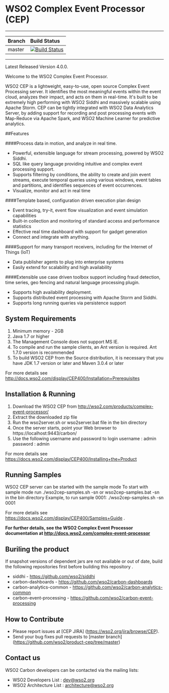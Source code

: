 <!--
 ~ Copyright (c) 2005-2014, WSO2 Inc. (http://www.wso2.org) All Rights Reserved.
 ~
 ~ WSO2 Inc. licenses this file to you under the Apache License,
 ~ Version 2.0 (the "License"); you may not use this file except
 ~ in compliance with the License.
 ~ You may obtain a copy of the License at
 ~
 ~    http://www.apache.org/licenses/LICENSE-2.0
 ~
 ~ Unless required by applicable law or agreed to in writing,
 ~ software distributed under the License is distributed on an
 ~ "AS IS" BASIS, WITHOUT WARRANTIES OR CONDITIONS OF ANY
 ~ KIND, either express or implied.  See the License for the
 ~ specific language governing permissions and limitations
 ~ under the License.
-->

WSO2 Complex Event Processor (CEP)
==================================

---

| Branch | Build Status |
| :------------ |:-------------
| master | [![Build Status](https://wso2.org/jenkins/job/product-cep/badge/icon)](https://wso2.org/jenkins/job/product-cep) |

---

Latest Released Version 4.0.0.

Welcome to the WSO2 Complex Event Processor.

WSO2 CEP is a lightweight, easy-to-use, open source Complex Event Processing server. It identifies the most meaningful events within the event cloud, analyzes their impact, and acts on them in real-time. It's built to be extremely high performing with WSO2 Siddhi and massively scalable using Apache Storm. CEP can be tightly integrated with WSO2 Data Analytics Server, by adding support for recording and post processing events with Map-Reduce via Apache Spark, and WSO2 Machine Learner for predictive analytics.

##Features

####Process data in motion, and analyze in real time.
* Powerful, extensible language for stream processing, powered by WSO2 Siddhi.
* SQL like query language providing intuitive and complex event processing support.
* Supports filtering by conditions, the ability to create and join event streams, execute temporal queries using various windows, event tables and partitions, and identifies sequences of event occurrences.
* Visualize, monitor and act in real time

####Template based, configuration driven execution plan design
* Event tracing, try-it, event flow visualization and event simulation capabilities
* Built-in collection and monitoring of standard access and performance statistics
* Effective real time dashboard with support for gadget generation
* Connect and integrate with anything.

####Support for many transport receivers, including for the Internet of Things (IoT)
* Data publisher agents to plug into enterprise systems
* Easily extend for scalability and high availability

####Extensible use case driven toolbox support including fraud detection, time series, geo fencing and natural language processing plugin.
* Supports high availability deployment.
* Supports distributed event processing with Apache Storm and Siddhi.
* Supports long running queries via persistence support

System Requirements
-------------------

1. Minimum memory - 2GB
2. Java 1.7 or higher
3. The Management Console does not support MS IE.
4. To compile and run the sample clients, an Ant version is required. Ant 1.7.0 version is recommended
5. To build WSO2 CEP from the Source distribution, it is necessary that you have JDK 1.7 version or later and Maven 3.0.4 or later

For more details see http://docs.wso2.com/display/CEP400/Installation+Prerequisites

Installation & Running
----------------------
1. Download the WSO2 CEP from http://wso2.com/products/complex-event-processor/
2. Extract the downloaded zip file
3. Run the wso2server.sh or wso2server.bat file in the bin directory
4. Once the server starts, point your Web browser to https://localhost:9443/carbon/
5. Use the following username and password to login
    username : admin
    password : admin

For more details see https://docs.wso2.com/display/CEP400/Installing+the+Product

Running Samples
---------------
WSO2 CEP server can be started with the sample mode
To start with sample mode run ./wso2cep-samples.sh -sn <sampleNo> or wso2cep-samples.bat -sn <sampleNo> in the bin directory
Example, to run sample 0001: ./wso2cep-samples.sh -sn 0001

For more details see https://docs.wso2.com/display/CEP400/Samples+Guide .

**For further details, see the WSO2 Complex Event Processor documentation at http://docs.wso2.com/complex-event-processor**

## Buriling the product 
If snapshot versions of dependent jars are not available or out of date, build the following repositories first before building this repository .

* siddhi - https://github.com/wso2/siddhi
* carbon-dashboards - https://github.com/wso2/carbon-dashboards
* carbon-analytics-common - https://github.com/wso2/carbon-analytics-common
* carbon-event-processing - https://github.com/wso2/carbon-event-processing

## How to Contribute
* Please report issues at [CEP JIRA] (https://wso2.org/jira/browse/CEP).
* Send your bug fixes pull requests to [master branch] (https://github.com/wso2/product-cep/tree/master) 

## Contact us
WSO2 Carbon developers can be contacted via the mailing lists:

* WSO2 Developers List : dev@wso2.org
* WSO2 Architecture List : architecture@wso2.org



